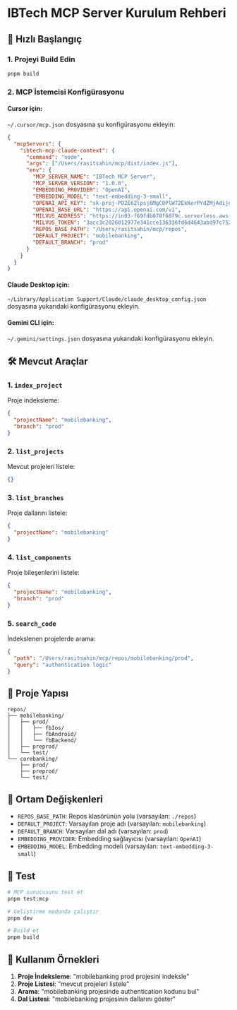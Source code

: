 # IBTech MCP Server Kurulum Rehberi

## 🚀 Hızlı Başlangıç

### 1. Projeyi Build Edin
```bash
pnpm build
```

### 2. MCP İstemcisi Konfigürasyonu

#### Cursor için:
`~/.cursor/mcp.json` dosyasına şu konfigürasyonu ekleyin:

```json
{
  "mcpServers": {
    "ibtech-mcp-claude-context": {
      "command": "node",
      "args": ["/Users/rasitsahin/mcp/dist/index.js"],
      "env": {
        "MCP_SERVER_NAME": "IBTech MCP Server",
        "MCP_SERVER_VERSION": "1.0.0",
        "EMBEDDING_PROVIDER": "OpenAI",
        "EMBEDDING_MODEL": "text-embedding-3-small",
        "OPENAI_API_KEY": "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",
        "OPENAI_BASE_URL": "https://api.openai.com/v1",
        "MILVUS_ADDRESS": "https://in03-f69fdb078f68f9c.serverless.aws-eu-central-1.cloud.zilliz.com",
        "MILVUS_TOKEN": "3acc3c2026012977e341cce136336fd6d4643abd97c7523aafc0141c5fbef8a7ba21a89138aa16977e84d2ca9e8d83cca55ec2df",
        "REPOS_BASE_PATH": "/Users/rasitsahin/mcp/repos",
        "DEFAULT_PROJECT": "mobilebanking",
        "DEFAULT_BRANCH": "prod"
      }
    }
  }
}
```

#### Claude Desktop için:
`~/Library/Application Support/Claude/claude_desktop_config.json` dosyasına yukarıdaki konfigürasyonu ekleyin.

#### Gemini CLI için:
`~/.gemini/settings.json` dosyasına yukarıdaki konfigürasyonu ekleyin.

## 🛠️ Mevcut Araçlar

### 1. `index_project`
Proje indeksleme:
```json
{
  "projectName": "mobilebanking",
  "branch": "prod"
}
```

### 2. `list_projects`
Mevcut projeleri listele:
```json
{}
```

### 3. `list_branches`
Proje dallarını listele:
```json
{
  "projectName": "mobilebanking"
}
```

### 4. `list_components`
Proje bileşenlerini listele:
```json
{
  "projectName": "mobilebanking",
  "branch": "prod"
}
```

### 5. `search_code`
İndekslenen projelerde arama:
```json
{
  "path": "/Users/rasitsahin/mcp/repos/mobilebanking/prod",
  "query": "authentication logic"
}
```

## 📁 Proje Yapısı

```
repos/
├── mobilebanking/
│   ├── prod/
│   │   ├── fbIos/
│   │   ├── fbAndroid/
│   │   └── fbBackend/
│   ├── preprod/
│   └── test/
└── corebanking/
    ├── prod/
    ├── preprod/
    └── test/
```

## 🔧 Ortam Değişkenleri

- `REPOS_BASE_PATH`: Repos klasörünün yolu (varsayılan: `./repos`)
- `DEFAULT_PROJECT`: Varsayılan proje adı (varsayılan: `mobilebanking`)
- `DEFAULT_BRANCH`: Varsayılan dal adı (varsayılan: `prod`)
- `EMBEDDING_PROVIDER`: Embedding sağlayıcısı (varsayılan: `OpenAI`)
- `EMBEDDING_MODEL`: Embedding modeli (varsayılan: `text-embedding-3-small`)

## 🧪 Test

```bash
# MCP sunucusunu test et
pnpm test:mcp

# Geliştirme modunda çalıştır
pnpm dev

# Build et
pnpm build
```

## 📝 Kullanım Örnekleri

1. **Proje İndeksleme**: "mobilebanking prod projesini indeksle"
2. **Proje Listesi**: "mevcut projeleri listele"
3. **Arama**: "mobilebanking projesinde authentication kodunu bul"
4. **Dal Listesi**: "mobilebanking projesinin dallarını göster"
